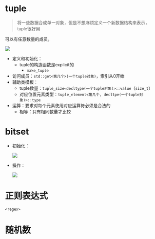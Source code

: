 # tuple

> 将一些数据合成单一对象，但是不想麻烦定义一个新数据结构来表示，tuple很好用

可以有任意数量的成员，

![](https://cdn.jsdelivr.net/gh/zweix123/CS-notes@master/source/Programing-Language/C++/tuple.png)

+ 定义和初始化：
  + tuple的构造函数是explicit的
    + `make_tuple`
+ 访问成员：`std::get<第几个>(一个tuple对象)`，索引从0开始
+ 辅助类模板：
  + tuple数量：`tuple_size<decltype(一个tuple对象)>::value`（`size_t`）
  + 对应位置元素类型：`tuple_element<第几个, decltpe(一个tuple对象)>::type`
+ 运算：要求对每个元素使用对应运算符必须是合法的
  + 相等：只有相同数量才比较

# bitset

+ 初始化：

  ![](https://cdn.jsdelivr.net/gh/zweix123/CS-notes@master/source/Programing-Language/C++/bitset初始化.png)

+ 操作：

  ![](https://cdn.jsdelivr.net/gh/zweix123/CS-notes@master/source/Programing-Language/C++/bitset操作.png)



# 正则表达式

`<regex>`





# 随机数

